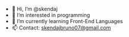 - 👋 Hi, I’m @skendaj
- 👀 I’m interested in programming
- 🌱 I’m currently learning Front-End Languages
- 📫 Contact: skendajbruno07@gmail.com

<!---
skendaj/skendaj is a ✨ special ✨ repository because its `README.md` (this file) appears on your GitHub profile.
You can click the Preview link to take a look at your changes.
--->
